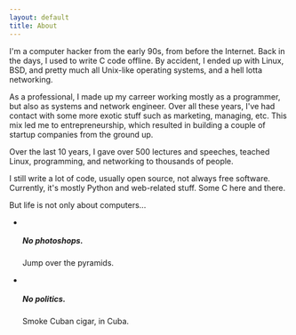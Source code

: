 ```yaml
---
layout: default
title: About
---
```


I'm a computer hacker from the early 90s, from before the Internet.
Back in the days, I used to write C code offline. By accident, I ended up with
Linux, BSD, and pretty much all Unix-like operating systems, and a hell lotta
networking.

As a professional, I made up my carreer working mostly as a programmer,
but also as systems and network engineer. Over all these years, I've had
contact with some more exotic stuff such as marketing, managing, etc. This mix
led me to entrepreneurship, which resulted in building a couple of startup
companies from the ground up.

Over the last 10 years, I gave over 500 lectures and speeches, teached Linux,
programming, and networking to thousands of people.

I still write a lot of code, usually open source, not always free software.
Currently, it's mostly Python and web-related stuff. Some C here and there.

But life is not only about computers...

<div class="row">
  <div class="span8">
    <ul class="thumbnails">
      <li class="span4">
        <div class="thumbnail">
          <img src="{{site.prefix}}/img/about/jump-over-the-pyramids.jpg" alt="">
          <h5>No photoshops.</h5>
          <p><i class="icon-ok icon"> </i> Jump over the pyramids.</p>
        </div>
      </li>
      <li class="span4">
        <div class="thumbnail">
          <img src="{{site.prefix}}/img/about/smoke-cuban-cigar-in-cuba.jpg" alt="">
          <h5>No politics.</h5>
          <p><i class="icon-ok icon"> </i> Smoke Cuban cigar, in Cuba.</p>
        </div>
      </li>
    </ul>
  </div>
</div>
